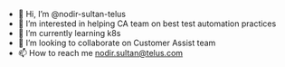 - 👋 Hi, I’m @nodir-sultan-telus
- 👀 I’m interested in helping CA team on best test automation practices
- 🌱 I’m currently learning k8s
- 💞️ I’m looking to collaborate on Customer Assist team
- 📫 How to reach me nodir.sultan@telus.com

<!---
nodir-sultan-telus/nodir-sultan-telus is a ✨ special ✨ repository because its `README.md` (this file) appears on your GitHub profile.
You can click the Preview link to take a look at your changes.
--->
